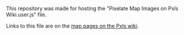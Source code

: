 This repository was made for hosting the "Pixelate Map Images on Pxls Wiki.user.js" file.

Links to this file are on the [map pages on the Pxls wiki](https://wiki.pxls.space/view/Template:Maps).
